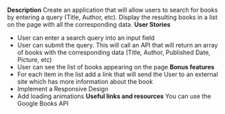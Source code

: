 **Description**
Create an application that will allow users to search for books by entering a query (Title, Author, etc). Display the resulting books in a list on the page with all the corresponding data.
**User Stories**
- User can enter a search query into an input field
- User can submit the query. This will call an API that will return an array of books with the corresponding data (Title, Author, Published Date, Picture, etc)
- User can see the list of books appearing on the page
  **Bonus features**
- For each item in the list add a link that will send the User to an external site which has more information about the book
- Implement a Responsive Design
- Add loading animations
  **Useful links and resources**
  You can use the Google Books API